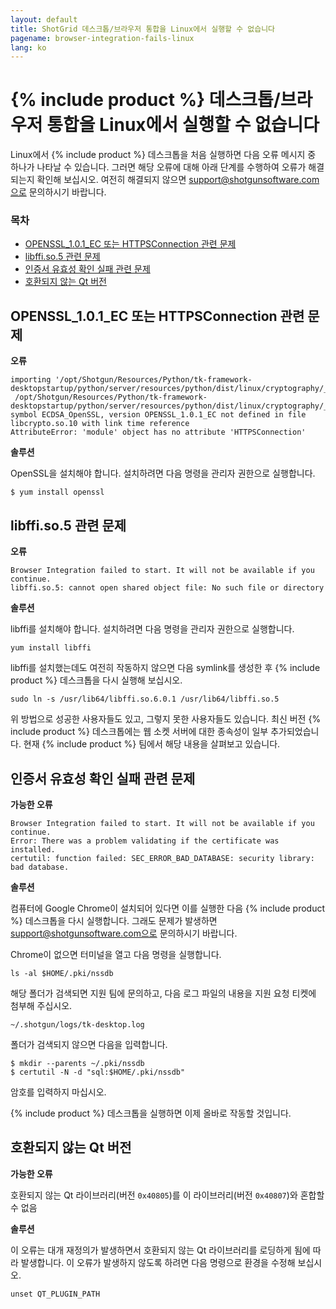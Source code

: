 ```yaml
---
layout: default
title: ShotGrid 데스크톱/브라우저 통합을 Linux에서 실행할 수 없습니다
pagename: browser-integration-fails-linux
lang: ko
---
```


# {% include product %} 데스크톱/브라우저 통합을 Linux에서 실행할 수 없습니다

Linux에서 {% include product %} 데스크톱을 처음 실행하면 다음 오류 메시지 중 하나가 나타날 수 있습니다. 그러면 해당 오류에 대해 아래 단계를 수행하여 오류가 해결되는지 확인해 보십시오.
여전히 해결되지 않으면 support@shotgunsoftware.com으로 문의하시기 바랍니다.

### 목차
- [OPENSSL_1.0.1_EC 또는 HTTPSConnection 관련 문제](#openssl_101_ec-or-httpsconnection-related-issues)
- [libffi.so.5 관련 문제](#libffiso5-related-issues)
- [인증서 유효성 확인 실패 관련 문제](#certificate-validation-failed-related-issues)
- [호환되지 않는 Qt 버전](#incompatible-qt-versions)

## OPENSSL_1.0.1_EC 또는 HTTPSConnection 관련 문제

**오류**

```
importing '/opt/Shotgun/Resources/Python/tk-framework-desktopstartup/python/server/resources/python/dist/linux/cryptography/_Cryptography_cffi_36a40ff0x2bad1bae.so':
 /opt/Shotgun/Resources/Python/tk-framework-desktopstartup/python/server/resources/python/dist/linux/cryptography/_Cryptography_cffi_36a40ff0x2bad1bae.so: symbol ECDSA_OpenSSL, version OPENSSL_1.0.1_EC not defined in file libcrypto.so.10 with link time reference
AttributeError: 'module' object has no attribute 'HTTPSConnection'
```

**솔루션**

OpenSSL을 설치해야 합니다. 설치하려면 다음 명령을 관리자 권한으로 실행합니다.

```
$ yum install openssl
```

## libffi.so.5 관련 문제

**오류**

```
Browser Integration failed to start. It will not be available if you continue.
libffi.so.5: cannot open shared object file: No such file or directory
```

**솔루션**

libffi를 설치해야 합니다. 설치하려면 다음 명령을 관리자 권한으로 실행합니다.

```
yum install libffi
```

libffi를 설치했는데도 여전히 작동하지 않으면 다음 symlink를 생성한 후 {% include product %} 데스크톱을 다시 실행해 보십시오.

```
sudo ln -s /usr/lib64/libffi.so.6.0.1 /usr/lib64/libffi.so.5
```

위 방법으로 성공한 사용자들도 있고, 그렇지 못한 사용자들도 있습니다. 최신 버전 {% include product %} 데스크톱에는 웹 소켓 서버에 대한 종속성이 일부 추가되었습니다. 현재 {% include product %} 팀에서 해당 내용을 살펴보고 있습니다.

## 인증서 유효성 확인 실패 관련 문제

**가능한 오류**

```
Browser Integration failed to start. It will not be available if you continue.
Error: There was a problem validating if the certificate was installed.
certutil: function failed: SEC_ERROR_BAD_DATABASE: security library: bad database.
```

**솔루션**

컴퓨터에 Google Chrome이 설치되어 있다면 이를 실행한 다음 {% include product %} 데스크톱을 다시 실행합니다. 그래도 문제가 발생하면 support@shotgunsoftware.com으로 문의하시기 바랍니다.

Chrome이 없으면 터미널을 열고 다음 명령을 실행합니다.

```
ls -al $HOME/.pki/nssdb
```

해당 폴더가 검색되면 지원 팀에 문의하고, 다음 로그 파일의 내용을 지원 요청 티켓에 첨부해 주십시오.

```
~/.shotgun/logs/tk-desktop.log
```

폴더가 검색되지 않으면 다음을 입력합니다.

```
$ mkdir --parents ~/.pki/nssdb
$ certutil -N -d "sql:$HOME/.pki/nssdb"
```
암호를 입력하지 마십시오.

{% include product %} 데스크톱을 실행하면 이제 올바로 작동할 것입니다.

## 호환되지 않는 Qt 버전

**가능한 오류**

호환되지 않는 Qt 라이브러리(버전 `0x40805`)를 이 라이브러리(버전 `0x40807`)와 혼합할 수 없음

**솔루션**

이 오류는 대개 재정의가 발생하면서 호환되지 않는 Qt 라이브러리를 로딩하게 됨에 따라 발생합니다.
이 오류가 발생하지 않도록 하려면 다음 명령으로 환경을 수정해 보십시오.

```
unset QT_PLUGIN_PATH
```
